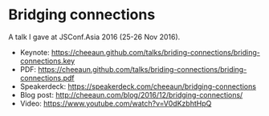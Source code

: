 Bridging connections
===

A talk I gave at JSConf.Asia 2016 (25-26 Nov 2016).

- Keynote: https://cheeaun.github.com/talks/briding-connections/briding-connections.key
- PDF: https://cheeaun.github.com/talks/briding-connections/briding-connections.pdf
- Speakerdeck: https://speakerdeck.com/cheeaun/bridging-connections
- Blog post: http://cheeaun.com/blog/2016/12/bridging-connections/
- Video: https://www.youtube.com/watch?v=V0dKzbhtHpQ
